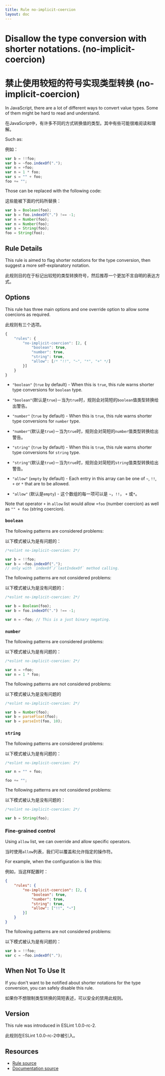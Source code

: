 ```yaml
---
title: Rule no-implicit-coercion
layout: doc
---
```

<!-- Note: No pull requests accepted for this file. See README.md in the root directory for details. -->

# Disallow the type conversion with shorter notations. (no-implicit-coercion)

# 禁止使用较短的符号实现类型转换 (no-implicit-coercion)

In JavaScript, there are a lot of different ways to convert value types.
Some of them might be hard to read and understand.

在JavaScript中，有许多不同的方式转换值的类型。其中有些可能很难阅读和理解。

Such as:

例如：

```js
var b = !!foo;
var b = ~foo.indexOf(".");
var n = +foo;
var n = 1 * foo;
var s = "" + foo;
foo += "";
```

Those can be replaced with the following code:

这些能被下面的代码所替换：

```js
var b = Boolean(foo);
var b = foo.indexOf(".") !== -1;
var n = Number(foo);
var n = Number(foo);
var s = String(foo);
foo = String(foo);
```

## Rule Details

This rule is aimed to flag shorter notations for the type conversion, then suggest a more self-explanatory notation.

此规则目的在于标记出较短的类型转换符号，然后推荐一个更加不言自明的表达方式。

## Options

This rule has three main options and one override option to allow some coercions as required.

此规则有三个选项。

```js
{
    "rules": {
        "no-implicit-coercion": [2, {
            "boolean": true,
            "number": true,
            "string": true,
            "allow": [/* "!!", "~", "*", "+" */]
        }]
    }
}
```

* `"boolean"` (`true` by default) - When this is `true`, this rule warns shorter type conversions for `boolean` type.

* `"boolean"`(默认是`true`)－当为`true`时，规则会对简短的`boolean`值类型转换给出警告。

* `"number"` (`true` by default) - When this is `true`, this rule warns shorter type conversions for `number` type.

* `"number"`(默认是`true`)－当为`true`时，规则会对简短的`number`值类型转换给出警告。

* `"string"` (`true` by default) - When this is `true`, this rule warns shorter type conversions for `string` type.

* `"string"`(默认是`true`)－当为`true`时，规则会对简短的`string`值类型转换给出警告。

* `"allow"` (`empty` by default) - Each entry in this array can be one of `~`, `!!`, `+` or `*` that are to be allowed.

* `"allow"` (默认是`empty`) - 这个数组的每一项可以是 `~`，`!!`， `+` 或`*`。

Note that operator `+` in `allow` list would allow `+foo` (number coercion) as well as `"" + foo` (string coercion).

### `boolean`

The following patterns are considered problems:

以下模式被认为是有问题的：

```js
/*eslint no-implicit-coercion: 2*/

var b = !!foo;
var b = ~foo.indexOf(".");
// only with `indexOf`/`lastIndexOf` method calling.

```

The following patterns are not considered problems:

以下模式被认为是没有问题的：

```js
/*eslint no-implicit-coercion: 2*/

var b = Boolean(foo);
var b = foo.indexOf(".") !== -1;

var n = ~foo; // This is a just binary negating.
```

### `number`

The following patterns are considered problems:

以下模式被认为是有问题的：

```js
/*eslint no-implicit-coercion: 2*/

var n = +foo;
var n = 1 * foo;
```

The following patterns are not considered problems:

以下模式被认为是没有问题的

```js
/*eslint no-implicit-coercion: 2*/

var b = Number(foo);
var b = parseFloat(foo);
var b = parseInt(foo, 10);
```

### `string`

The following patterns are considered problems:

以下模式被认为是有问题的：


```js
/*eslint no-implicit-coercion: 2*/

var n = "" + foo;

foo += "";
```

The following patterns are not considered problems:

以下模式被认为是没有问题的：

```js
/*eslint no-implicit-coercion: 2*/

var b = String(foo);
```

### Fine-grained control

Using `allow` list, we can override and allow specific operators.

当时使用`allow`列表，我们可以覆盖和允许指定的操作符。

For example, when the configuration is like this:

例如，当这样配置时：

```json
{
    "rules": {
        "no-implicit-coercion": [2, {
            "boolean": true,
            "number": true,
            "string": true,
            "allow": ["!!", "~"]
        }]
    }
}
```

The following patterns are not considered problems:

以下模式被认为是有问题的：

```js
var b = !!foo;
var c = ~foo.indexOf(".");
```

## When Not To Use It

If you don't want to be notified about shorter notations for the type conversion, you can safely disable this rule.

如果你不想限制类型转换的简短表述，可以安全的禁用此规则。

## Version

This rule was introduced in ESLint 1.0.0-rc-2.

此规则在ESLint 1.0.0-rc-2中被引入。

## Resources

* [Rule source](https://github.com/eslint/eslint/tree/master/lib/rules/no-implicit-coercion.js)
* [Documentation source](https://github.com/eslint/eslint/tree/master/docs/rules/no-implicit-coercion.md)
